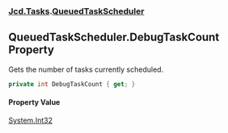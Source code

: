 ### [Jcd.Tasks](Jcd.Tasks.md 'Jcd.Tasks').[QueuedTaskScheduler](Jcd.Tasks.QueuedTaskScheduler.md 'Jcd.Tasks.QueuedTaskScheduler')

## QueuedTaskScheduler.DebugTaskCount Property

Gets the number of tasks currently scheduled.

```csharp
private int DebugTaskCount { get; }
```

#### Property Value
[System.Int32](https://docs.microsoft.com/en-us/dotnet/api/System.Int32 'System.Int32')